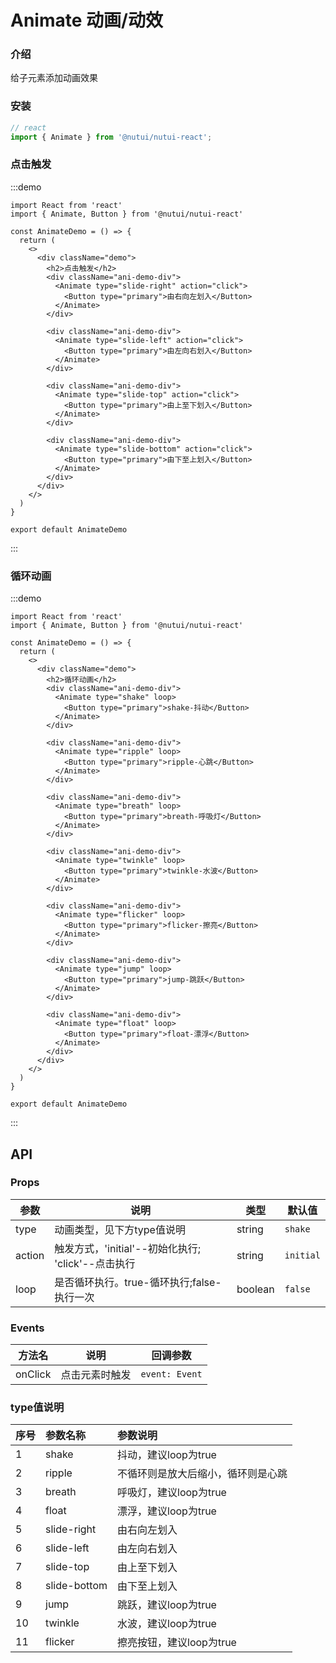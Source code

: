 # Animate 动画/动效

### 介绍

给子元素添加动画效果

### 安装

```ts
// react
import { Animate } from '@nutui/nutui-react';
```

### 点击触发

:::demo

```tsx
import React from 'react'
import { Animate, Button } from '@nutui/nutui-react'

const AnimateDemo = () => {
  return (
    <>
      <div className="demo">
        <h2>点击触发</h2>
        <div className="ani-demo-div">
          <Animate type="slide-right" action="click">
            <Button type="primary">由右向左划入</Button>
          </Animate>
        </div>

        <div className="ani-demo-div">
          <Animate type="slide-left" action="click">
            <Button type="primary">由左向右划入</Button>
          </Animate>
        </div>

        <div className="ani-demo-div">
          <Animate type="slide-top" action="click">
            <Button type="primary">由上至下划入</Button>
          </Animate>
        </div>

        <div className="ani-demo-div">
          <Animate type="slide-bottom" action="click">
            <Button type="primary">由下至上划入</Button>
          </Animate>
        </div>
      </div>
    </>
  )
}

export default AnimateDemo
```

:::


### 循环动画

:::demo

```tsx
import React from 'react'
import { Animate, Button } from '@nutui/nutui-react'

const AnimateDemo = () => {
  return (
    <>
      <div className="demo">
        <h2>循环动画</h2>
        <div className="ani-demo-div">
          <Animate type="shake" loop>
            <Button type="primary">shake-抖动</Button>
          </Animate>
        </div>

        <div className="ani-demo-div">
          <Animate type="ripple" loop>
            <Button type="primary">ripple-心跳</Button>
          </Animate>
        </div>

        <div className="ani-demo-div">
          <Animate type="breath" loop>
            <Button type="primary">breath-呼吸灯</Button>
          </Animate>
        </div>

        <div className="ani-demo-div">
          <Animate type="twinkle" loop>
            <Button type="primary">twinkle-水波</Button>
          </Animate>
        </div>

        <div className="ani-demo-div">
          <Animate type="flicker" loop>
            <Button type="primary">flicker-擦亮</Button>
          </Animate>
        </div>

        <div className="ani-demo-div">
          <Animate type="jump" loop>
            <Button type="primary">jump-跳跃</Button>
          </Animate>
        </div>

        <div className="ani-demo-div">
          <Animate type="float" loop>
            <Button type="primary">float-漂浮</Button>
          </Animate>
        </div>
      </div>
    </>
  )
}

export default AnimateDemo

```

:::


## API

### Props

| 参数         | 说明                             | 类型   | 默认值           |
|--------------|----------------------------------|--------|------------------|
| type | 动画类型，见下方type值说明 | string | `shake` |
| action | 触发方式，'initial'--初始化执行;  'click'--点击执行 | string | `initial` |
| loop         | 是否循环执行。true-循环执行;false-执行一次 | boolean | `false`               |

### Events

| 方法名 | 说明           | 回调参数     |
|--------|----------------|--------------|
| onClick  | 点击元素时触发 | `event: Event` |

### type值说明

|    序号  |    参数名称     |      参数说明     |
|:-------|:------- | :----------|
| 1|   shake  | 抖动，建议loop为true
| 2 |   ripple  | 不循环则是放大后缩小，循环则是心跳
|3 |   breath  | 呼吸灯，建议loop为true
|4 |   float  | 漂浮，建议loop为true
|5|   slide-right  | 由右向左划入
|6 |   slide-left  | 由左向右划入
|7|   slide-top  | 由上至下划入
| 8 |   slide-bottom  | 由下至上划入
|9 |   jump  | 跳跃，建议loop为true
|10 |   twinkle  | 水波，建议loop为true
|11 |   flicker  | 擦亮按钮，建议loop为true